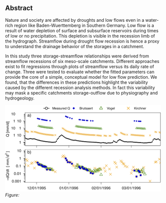 ## Abstract

Nature and society are affected by droughts and low flows even in a water-rich region like Baden-Wuerttemberg in Southern Germany. Low flow is a result of water depletion of surface and subsurface reservoirs during times of low or no precipitation. This depletion is visible in the recession limb of the hydrograph. Streamflow during drought flow recession is hence a proxy to understand the drainage behavior of the storages in a catchment. 

In this study three storage-streamflow relationships were derived from streamflow recessions of six meso-scale catchments. Different approaches exist to fit regressions through plots of streamflow versus its daily rate of change. Three were tested to evaluate whether the fitted parameters can provide the core of a simple, conceptual model for low flow prediction. We found, that the differences in these predictions highlight the variability caused by the different recession analysis methods. In fact this variability may mask a specific catchments storage-outflow due to physiography and hydrogeology. 

![Graoph](Recession_Evolution_Colored.png)
_Figure:_
